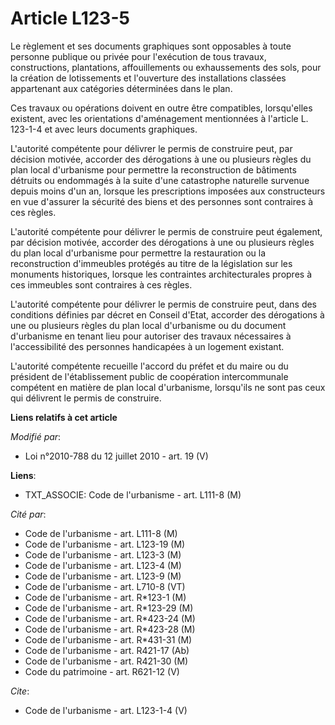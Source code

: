 # Article L123-5

Le règlement et ses documents graphiques sont opposables à toute personne publique ou privée pour l'exécution de tous
travaux, constructions, plantations, affouillements ou exhaussements des sols, pour la création de lotissements et
l'ouverture des installations classées appartenant aux catégories déterminées dans le plan. 

Ces travaux ou opérations doivent en outre être compatibles, lorsqu'elles existent, avec les orientations d'aménagement
mentionnées à l'article L. 123-1-4 et avec leurs documents graphiques. 

L'autorité compétente pour délivrer le permis de construire peut, par décision motivée, accorder des dérogations à une ou
plusieurs règles du plan local d'urbanisme pour permettre la reconstruction de bâtiments détruits ou endommagés à la suite
d'une catastrophe naturelle survenue depuis moins d'un an, lorsque les prescriptions imposées aux constructeurs en vue
d'assurer la sécurité des biens et des personnes sont contraires à ces règles. 

L'autorité compétente pour délivrer le permis de construire peut également, par décision motivée, accorder des dérogations à
une ou plusieurs règles du plan local d'urbanisme pour permettre la restauration ou la reconstruction d'immeubles protégés au
titre de la législation sur les monuments historiques, lorsque les contraintes architecturales propres à ces immeubles sont
contraires à ces règles. 

L'autorité compétente pour délivrer le permis de construire peut, dans des conditions définies par décret en Conseil d'Etat,
accorder des dérogations à une ou plusieurs règles du plan local d'urbanisme ou du document d'urbanisme en tenant lieu pour
autoriser des travaux nécessaires à l'accessibilité des personnes handicapées à un logement existant. 

L'autorité compétente recueille l'accord du préfet et du maire ou du président de l'établissement public de coopération
intercommunale compétent en matière de plan local d'urbanisme, lorsqu'ils ne sont pas ceux qui délivrent le permis de
construire.

**Liens relatifs à cet article**

_Modifié par_:

  - Loi n°2010-788 du 12 juillet 2010 - art. 19 (V)

**Liens**:

  - TXT_ASSOCIE: Code de l'urbanisme - art. L111-8 (M)

_Cité par_:

  - Code de l'urbanisme - art. L111-8 (M)
  - Code de l'urbanisme - art. L123-19 (M)
  - Code de l'urbanisme - art. L123-3 (M)
  - Code de l'urbanisme - art. L123-4 (M)
  - Code de l'urbanisme - art. L123-9 (M)
  - Code de l'urbanisme - art. L710-8 (VT)
  - Code de l'urbanisme - art. R*123-1 (M)
  - Code de l'urbanisme - art. R*123-29 (M)
  - Code de l'urbanisme - art. R*423-24 (M)
  - Code de l'urbanisme - art. R*423-28 (M)
  - Code de l'urbanisme - art. R*431-31 (M)
  - Code de l'urbanisme - art. R421-17 (Ab)
  - Code de l'urbanisme - art. R421-30 (M)
  - Code du patrimoine - art. R621-12 (V)

_Cite_:

  - Code de l'urbanisme - art. L123-1-4 (V)
